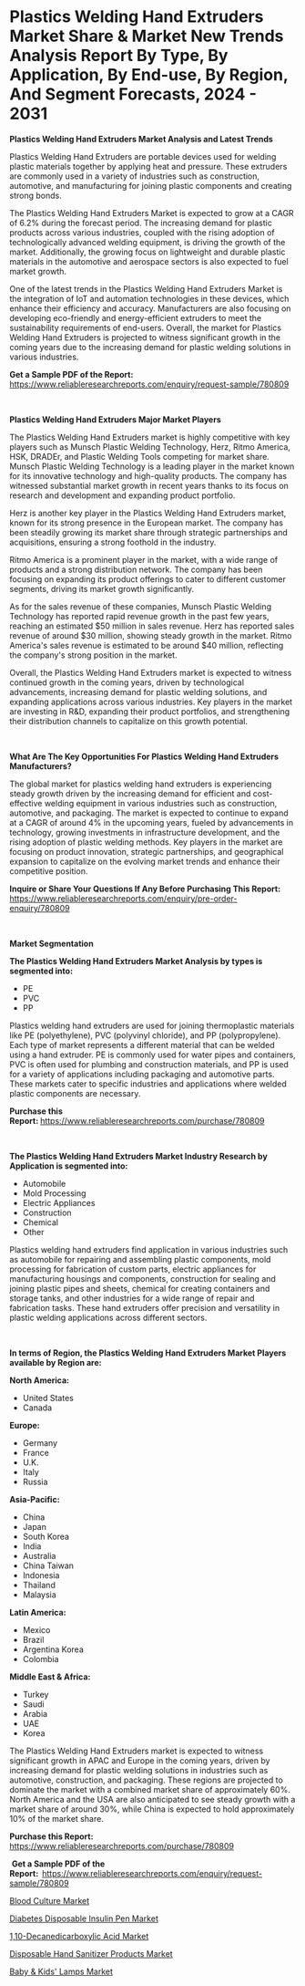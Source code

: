 <p><h1>Plastics Welding Hand Extruders Market Share & Market New Trends Analysis Report By Type, By Application, By End-use, By Region, And Segment Forecasts, 2024 - 2031</h1></p><p><strong>Plastics Welding Hand Extruders Market Analysis and Latest Trends</strong></p>
<p><p>Plastics Welding Hand Extruders are portable devices used for welding plastic materials together by applying heat and pressure. These extruders are commonly used in a variety of industries such as construction, automotive, and manufacturing for joining plastic components and creating strong bonds.</p><p>The Plastics Welding Hand Extruders Market is expected to grow at a CAGR of 6.2% during the forecast period. The increasing demand for plastic products across various industries, coupled with the rising adoption of technologically advanced welding equipment, is driving the growth of the market. Additionally, the growing focus on lightweight and durable plastic materials in the automotive and aerospace sectors is also expected to fuel market growth.</p><p>One of the latest trends in the Plastics Welding Hand Extruders Market is the integration of IoT and automation technologies in these devices, which enhance their efficiency and accuracy. Manufacturers are also focusing on developing eco-friendly and energy-efficient extruders to meet the sustainability requirements of end-users. Overall, the market for Plastics Welding Hand Extruders is projected to witness significant growth in the coming years due to the increasing demand for plastic welding solutions in various industries.</p></p>
<p><strong>Get a Sample PDF of the Report:&nbsp;</strong> <a href="https://www.reliableresearchreports.com/enquiry/request-sample/780809">https://www.reliableresearchreports.com/enquiry/request-sample/780809</a></p>
<p>&nbsp;</p>
<p><strong>Plastics Welding Hand Extruders Major Market Players</strong></p>
<p><p>The Plastics Welding Hand Extruders market is highly competitive with key players such as Munsch Plastic Welding Technology, Herz, Ritmo America, HSK, DRADEr, and Plastic Welding Tools competing for market share. Munsch Plastic Welding Technology is a leading player in the market known for its innovative technology and high-quality products. The company has witnessed substantial market growth in recent years thanks to its focus on research and development and expanding product portfolio.</p><p>Herz is another key player in the Plastics Welding Hand Extruders market, known for its strong presence in the European market. The company has been steadily growing its market share through strategic partnerships and acquisitions, ensuring a strong foothold in the industry.</p><p>Ritmo America is a prominent player in the market, with a wide range of products and a strong distribution network. The company has been focusing on expanding its product offerings to cater to different customer segments, driving its market growth significantly.</p><p>As for the sales revenue of these companies, Munsch Plastic Welding Technology has reported rapid revenue growth in the past few years, reaching an estimated $50 million in sales revenue. Herz has reported sales revenue of around $30 million, showing steady growth in the market. Ritmo America's sales revenue is estimated to be around $40 million, reflecting the company's strong position in the market.</p><p>Overall, the Plastics Welding Hand Extruders market is expected to witness continued growth in the coming years, driven by technological advancements, increasing demand for plastic welding solutions, and expanding applications across various industries. Key players in the market are investing in R&D, expanding their product portfolios, and strengthening their distribution channels to capitalize on this growth potential.</p></p>
<p>&nbsp;</p>
<p><strong>What Are The Key Opportunities For Plastics Welding Hand Extruders Manufacturers?</strong></p>
<p><p>The global market for plastics welding hand extruders is experiencing steady growth driven by the increasing demand for efficient and cost-effective welding equipment in various industries such as construction, automotive, and packaging. The market is expected to continue to expand at a CAGR of around 4% in the upcoming years, fueled by advancements in technology, growing investments in infrastructure development, and the rising adoption of plastic welding methods. Key players in the market are focusing on product innovation, strategic partnerships, and geographical expansion to capitalize on the evolving market trends and enhance their competitive position.</p></p>
<p><strong>Inquire or Share Your Questions If Any Before Purchasing This Report:</strong> <a href="https://www.reliableresearchreports.com/enquiry/pre-order-enquiry/780809">https://www.reliableresearchreports.com/enquiry/pre-order-enquiry/780809</a></p>
<p>&nbsp;</p>
<p><strong>Market Segmentation</strong></p>
<p><strong>The Plastics Welding Hand Extruders Market Analysis by types is segmented into:</strong></p>
<p><ul><li>PE</li><li>PVC</li><li>PP</li></ul></p>
<p><p>Plastics welding hand extruders are used for joining thermoplastic materials like PE (polyethylene), PVC (polyvinyl chloride), and PP (polypropylene). Each type of market represents a different material that can be welded using a hand extruder. PE is commonly used for water pipes and containers, PVC is often used for plumbing and construction materials, and PP is used for a variety of applications including packaging and automotive parts. These markets cater to specific industries and applications where welded plastic components are necessary.</p></p>
<p><strong>Purchase this Report:&nbsp;</strong><a href="https://www.reliableresearchreports.com/purchase/780809">https://www.reliableresearchreports.com/purchase/780809</a></p>
<p>&nbsp;</p>
<p><strong>The Plastics Welding Hand Extruders Market Industry Research by Application is segmented into:</strong></p>
<p><ul><li>Automobile</li><li>Mold Processing</li><li>Electric Appliances</li><li>Construction</li><li>Chemical</li><li>Other</li></ul></p>
<p><p>Plastics welding hand extruders find application in various industries such as automobile for repairing and assembling plastic components, mold processing for fabrication of custom parts, electric appliances for manufacturing housings and components, construction for sealing and joining plastic pipes and sheets, chemical for creating containers and storage tanks, and other industries for a wide range of repair and fabrication tasks. These hand extruders offer precision and versatility in plastic welding applications across different sectors.</p></p>
<p>&nbsp;</p>
<p><strong>In terms of Region, the Plastics Welding Hand Extruders Market Players available by Region are:</strong></p>
<p>
    <p> <strong> North America: </strong>
        <ul>
            <li>United States</li>
            <li>Canada</li>
        </ul>
        </p> 
    <p> <strong> Europe: </strong>
        <ul>
            <li>Germany</li>
            <li>France</li>
            <li>U.K.</li>
            <li>Italy</li>
            <li>Russia</li>
        </ul>
        </p> 
    <p> <strong> Asia-Pacific: </strong>
        <ul>
            <li>China</li>
            <li>Japan</li>
            <li>South Korea</li>
            <li>India</li>
            <li>Australia</li>
            <li>China Taiwan</li>
            <li>Indonesia</li>
            <li>Thailand</li>
            <li>Malaysia</li>
        </ul>
        </p> 
    <p> <strong> Latin America: </strong>
        <ul>
            <li>Mexico</li>
            <li>Brazil</li>
            <li>Argentina Korea</li>
            <li>Colombia</li>
        </ul>
        </p> 
    <p> <strong> Middle East & Africa: </strong>
        <ul>
            <li>Turkey</li>
            <li>Saudi</li>
            <li>Arabia</li>
            <li>UAE</li>
            <li>Korea</li>
        </ul>
    </p>
    </p>
<p><p>The Plastics Welding Hand Extruders market is expected to witness significant growth in APAC and Europe in the coming years, driven by increasing demand for plastic welding solutions in industries such as automotive, construction, and packaging. These regions are projected to dominate the market with a combined market share of approximately 60%. North America and the USA are also anticipated to see steady growth with a market share of around 30%, while China is expected to hold approximately 10% of the market share.</p></p>
<p><strong>Purchase this Report: </strong><a href="https://www.reliableresearchreports.com/purchase/780809">https://www.reliableresearchreports.com/purchase/780809</a></p>
<p>&nbsp;<strong>Get a Sample PDF of the Report:&nbsp;&nbsp;</strong><a href="https://www.reliableresearchreports.com/enquiry/request-sample/780809">https://www.reliableresearchreports.com/enquiry/request-sample/780809</a></p>
<p><strong></strong></p>
<p><p><a href="https://issuu.com/reportprime-2/docs/blood-culture-market-size-2030.pptx">Blood Culture Market</a></p><p><a href="https://issuu.com/reportprime-2/docs/diabetes-disposable-insulin-pen-market-size-2030.p">Diabetes Disposable Insulin Pen Market</a></p><p><a href="https://github.com/Krish2023na/Market-Research-Report-List-3/blob/main/110-decanedicarboxylic-acid-market.md">1,10-Decanedicarboxylic Acid Market</a></p><p><a href="https://github.com/jsmusil/Market-Research-Report-List-2/blob/main/disposable-hand-sanitizer-products-market.md">Disposable Hand Sanitizer Products Market</a></p><p><a href="https://github.com/bmorecock/Market-Research-Report-List-2/blob/main/baby-kids-lamps-market.md">Baby & Kids' Lamps Market</a></p></p>